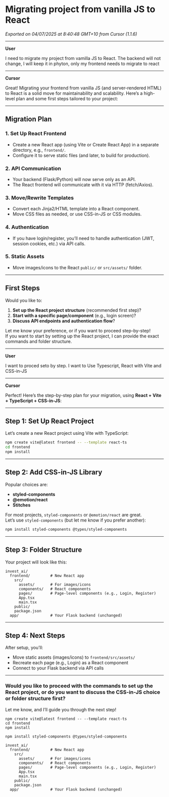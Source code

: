 # Migrating project from vanilla JS to React
_Exported on 04/07/2025 at 8:40:48 GMT+10 from Cursor (1.1.6)_

---

**User**

I need to migrate my project from vamilla JS to React. The backend will not change, I will keep it in phyton, only my frontend needs to migrate to react

---

**Cursor**

Great! Migrating your frontend from vanilla JS (and server-rendered HTML) to React is a solid move for maintainability and scalability. Here’s a high-level plan and some first steps tailored to your project:

---

## Migration Plan

### 1. **Set Up React Frontend**
- Create a new React app (using Vite or Create React App) in a separate directory, e.g., `frontend/`.
- Configure it to serve static files (and later, to build for production).

### 2. **API Communication**
- Your backend (Flask/Python) will now serve only as an API.
- The React frontend will communicate with it via HTTP (fetch/Axios).

### 3. **Move/Rewrite Templates**
- Convert each Jinja2/HTML template into a React component.
- Move CSS files as needed, or use CSS-in-JS or CSS modules.

### 4. **Authentication**
- If you have login/register, you’ll need to handle authentication (JWT, session cookies, etc.) via API calls.

### 5. **Static Assets**
- Move images/icons to the React `public/` or `src/assets/` folder.

---

## First Steps

Would you like to:
1. **Set up the React project structure** (recommended first step)?
2. **Start with a specific page/component** (e.g., login screen)?
3. **Discuss API endpoints and authentication flow**?

Let me know your preference, or if you want to proceed step-by-step!  
If you want to start by setting up the React project, I can provide the exact commands and folder structure.

---

**User**

I want to proced seto by step. I want to Use Typescript, React with Vite and CSS-in-JS

---

**Cursor**

Perfect! Here’s the step-by-step plan for your migration, using **React + Vite + TypeScript + CSS-in-JS**:

---

## Step 1: Set Up React Project

Let’s create a new React project using Vite with TypeScript:

```sh
npm create vite@latest frontend -- --template react-ts
cd frontend
npm install
```

---

## Step 2: Add CSS-in-JS Library

Popular choices are:
- **styled-components**
- **@emotion/react**
- **Stitches**

For most projects, `styled-components` or `@emotion/react` are great.  
Let’s use `styled-components` (but let me know if you prefer another):

```sh
npm install styled-components @types/styled-components
```

---

## Step 3: Folder Structure

Your project will look like this:

```
invest_ai/
  frontend/         # New React app
    src/
      assets/       # For images/icons
      components/   # React components
      pages/        # Page-level components (e.g., Login, Register)
      App.tsx
      main.tsx
    public/
    package.json
  app/              # Your Flask backend (unchanged)
```

---

## Step 4: Next Steps

After setup, you’ll:
- Move static assets (images/icons) to `frontend/src/assets/`
- Recreate each page (e.g., Login) as a React component
- Connect to your Flask backend via API calls

---

### Would you like to proceed with the commands to set up the React project, or do you want to discuss the CSS-in-JS choice or folder structure first?  
Let me know, and I’ll guide you through the next step!

```shellscript
npm create vite@latest frontend -- --template react-ts
cd frontend
npm install
```

```shellscript
npm install styled-components @types/styled-components
```

```plaintext
invest_ai/
  frontend/         # New React app
    src/
      assets/       # For images/icons
      components/   # React components
      pages/        # Page-level components (e.g., Login, Register)
      App.tsx
      main.tsx
    public/
    package.json
  app/              # Your Flask backend (unchanged)
```

